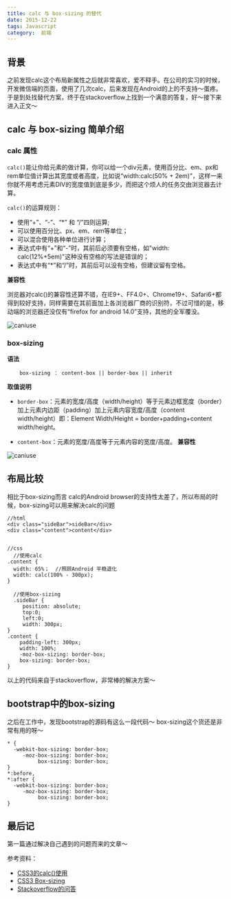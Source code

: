 ```yaml
---
title: calc 与 box-sizing 的替代
date: 2015-12-22
tags: Javascript
category:  前端
---
```


## 背景

之前发现calc这个布局新属性之后就非常喜欢，爱不释手。在公司的实习的时候，开发微信端的页面，使用了几次calc，后来发现在Android的上的不支持～蛋疼。于是到处找替代方案，终于在stackoverflow上找到一个满意的答复，好～接下来进入正文～

## calc 与 box-sizing 简单介绍
### calc 属性

`calc()`能让你给元素的做计算，你可以给一个div元素，使用百分比、em、px和rem单位值计算出其宽度或者高度，比如说“width:calc(50% + 2em)”，这样一来你就不用考虑元素DIV的宽度值到底是多少，而把这个烦人的任务交由浏览器去计算。

`calc()`的运算规则：

- 使用“+”、“-”、“*” 和 “/”四则运算;
- 可以使用百分比、px、em、rem等单位；
- 可以混合使用各种单位进行计算；
- 表达式中有“+”和“-”时，其前后必须要有空格，如"width: calc(12%+5em)"这种没有空格的写法是错误的；
- 表达式中有“*”和“/”时，其前后可以没有空格，但建议留有空格。

**兼容性**

浏览器对calc()的兼容性还算不错，在IE9+、FF4.0+、Chrome19+、Safari6+都得到较好支持，同样需要在其前面加上各浏览器厂商的识别符，不过可惜的是，移动端的浏览器还没仅有“firefox for android 14.0”支持，其他的全军覆没。

![caniuse](https://sfault-image.b0.upaiyun.com/819/632/819632304-5679632b2a6b4)

### box-sizing

**语法**  
```
    box-sizing ： content-box || border-box || inherit
```
**取值说明**
- `border-box`：元素的宽度/高度（width/height）等于元素边框宽度（border）加上元素内边距（padding）加上元素内容宽度/高度（content width/height）即：Element Width/Height = border+padding+content width/height。

- `content-box`：元素的宽度/高度等于元素内容的宽度/高度。
**兼容性**

![caniuse](https://sfault-image.b0.upaiyun.com/192/633/1926332970-5679633e27564)

## 布局比较
相比于box-sizing而言 calc的Android browser的支持性太差了，所以布局的时候，box-sizing可以用来解决calc的问题

```
//html
<div class="sideBar">sideBar</div>
<div class="content">content</div>


//css
  //使用calc
.content {
  width: 65%；  //照顾Android 平稳退化
  width: calc(100% - 300px);
}

  //使用box-sizing
  .sideBar {
     position: absolute; 
     top:0;
     left:0;
     width: 300px;
}
.content {
    padding-left: 300px;
    width: 100%;
    -moz-box-sizing: border-box;
    box-sizing: border-box;
}
``` 
以上的代码来自于stackoverflow，非常棒的解决方案～


## bootstrap中的box-sizing
之后在工作中，发现bootstrap的源码有这么一段代码～
box-sizing这个货还是非常有用的呀～
```
* {
  -webkit-box-sizing: border-box;
     -moz-box-sizing: border-box;
          box-sizing: border-box;
}
*:before,
*:after {
  -webkit-box-sizing: border-box;
     -moz-box-sizing: border-box;
          box-sizing: border-box;
}
```

## 最后记
 
第一篇通过解决自己遇到的问题而来的文章～

参考资料：

- [CSS3的calc()使用](http://www.w3cplus.com/css3/how-to-use-css3-calc-function.html)  
- [CSS3  Box-sizing](http://www.w3cplus.com/content/css3-box-sizing)
- [Stackoverflow的问答](http://stackoverflow.com/questions/16034397/css-calc-alternative)
